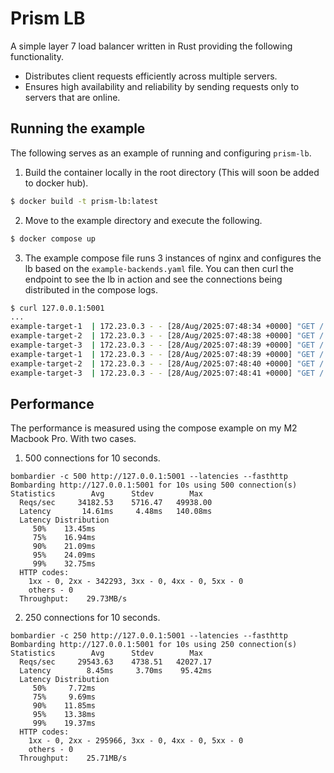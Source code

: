 # Prism LB

A simple layer 7 load balancer written in Rust providing the following functionality.

- Distributes client requests efficiently across multiple servers.
- Ensures high availability and reliability by sending requests only to servers that are online.

## Running the example

The following serves as an example of running and configuring `prism-lb`.

1. Build the container locally in the root directory (This will soon be added to docker hub).

```bash
$ docker build -t prism-lb:latest
```

2. Move to the example directory and execute the following.

```bash
$ docker compose up
```

3. The example compose file runs 3 instances of nginx and configures the lb based on the `example-backends.yaml` file. You can then curl
the endpoint to see the lb in action and see the connections being distributed in the compose logs.

```bash
$ curl 127.0.0.1:5001
...
example-target-1  | 172.23.0.3 - - [28/Aug/2025:07:48:34 +0000] "GET / HTTP/1.1" 200 615 "-" "curl/8.7.1" "-"
example-target-2  | 172.23.0.3 - - [28/Aug/2025:07:48:38 +0000] "GET / HTTP/1.1" 200 615 "-" "curl/8.7.1" "-"
example-target-3  | 172.23.0.3 - - [28/Aug/2025:07:48:39 +0000] "GET / HTTP/1.1" 200 615 "-" "curl/8.7.1" "-"
example-target-1  | 172.23.0.3 - - [28/Aug/2025:07:48:39 +0000] "GET / HTTP/1.1" 200 615 "-" "curl/8.7.1" "-"
example-target-2  | 172.23.0.3 - - [28/Aug/2025:07:48:40 +0000] "GET / HTTP/1.1" 200 615 "-" "curl/8.7.1" "-"
example-target-3  | 172.23.0.3 - - [28/Aug/2025:07:48:41 +0000] "GET / HTTP/1.1" 200 615 "-" "curl/8.7.1" "-"
```
## Performance

The performance is measured using the compose example on my M2 Macbook Pro. With two cases.

1. 500 connections for 10 seconds.

```
bombardier -c 500 http://127.0.0.1:5001 --latencies --fasthttp
Bombarding http://127.0.0.1:5001 for 10s using 500 connection(s)
Statistics        Avg      Stdev        Max
  Reqs/sec     34182.53    5716.47   49938.00
  Latency       14.61ms     4.48ms   140.08ms
  Latency Distribution
     50%    13.45ms
     75%    16.94ms
     90%    21.09ms
     95%    24.09ms
     99%    32.75ms
  HTTP codes:
    1xx - 0, 2xx - 342293, 3xx - 0, 4xx - 0, 5xx - 0
    others - 0
  Throughput:    29.73MB/s
  ```

2. 250 connections for 10 seconds.

```
bombardier -c 250 http://127.0.0.1:5001 --latencies --fasthttp
Bombarding http://127.0.0.1:5001 for 10s using 250 connection(s)
Statistics        Avg      Stdev        Max
  Reqs/sec     29543.63    4738.51   42027.17
  Latency        8.45ms     3.70ms    95.42ms
  Latency Distribution
     50%     7.72ms
     75%     9.69ms
     90%    11.85ms
     95%    13.38ms
     99%    19.37ms
  HTTP codes:
    1xx - 0, 2xx - 295966, 3xx - 0, 4xx - 0, 5xx - 0
    others - 0
  Throughput:    25.71MB/s
```
